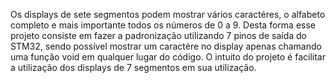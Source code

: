 Os displays de sete segmentos podem mostrar vários caractéres, o alfabeto completo e mais importante todos os números de 0 a 9.
Desta forma esse projeto consiste em fazer a padronização utilizando 7 pinos de saída do STM32, sendo possível mostrar um caractére no display 
apenas chamando uma função void em qualquer lugar do código. O intuito do projeto é facilitar a utilização dos displays de 7 segmentos em sua utilização.
